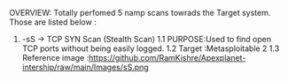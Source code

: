 OVERVIEW: Totally perfomed 5 namp scans towrads the Target system.
Those are listed below :

1. -sS -> TCP SYN Scan (Stealth Scan)
 1.1   PURPOSE:Used to find open TCP ports without being easily logged.
   1.2  Target :Metasploitable 2
    1.3  Reference image :https://github.com/RamKishre/Apexplanet-intership/raw/main/Images/sS.png
